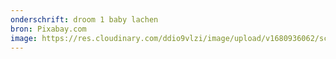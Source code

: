 ```yaml
---
onderschrift: droom 1 baby lachen
bron: Pixabay.com
image: https://res.cloudinary.com/ddio9vlzi/image/upload/v1680936062/sciencegeek/posts/droom-1-slaap-baby-lachen.jpg
---
```


